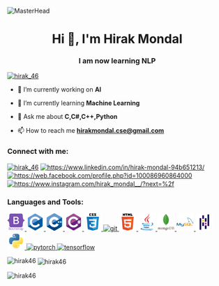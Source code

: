 ![MasterHead](https://scontent.fjsr16-1.fna.fbcdn.net/v/t39.30808-6/312098564_105121762396519_7370535796695616700_n.jpg?_nc_cat=107&ccb=1-7&_nc_sid=09cbfe&_nc_eui2=AeF9JFn8Yu8tTt7wV2Abs4T1lIej7DDhFI2Uh6PsMOEUjWbrSjEC9-ty0WZJU8sRx_pGOpYPO6fzPtrXJ5xmZL64&_nc_ohc=M3DbYa6znCQAX-q7pmw&_nc_zt=23&_nc_ht=scontent.fjsr16-1.fna&oh=00_AT_R2J_6zMCTONhWudpxmsHdXzSoqJBuf7n2roBtRbpkUQ&oe=635A1CF2)
<h1 align="center">Hi 👋, I'm Hirak Mondal</h1>
<h3 align="center">I am now learning NLP</h3>

<p align="left"> <a href="https://twitter.com/hirak_46" target="blank"><img src="https://img.shields.io/twitter/follow/hirak_46?logo=twitter&style=for-the-badge" alt="hirak_46" /></a> </p>

- 🔭 I’m currently working on **AI**

- 🌱 I’m currently learning **Machine Learning**

- 💬 Ask me about **C,C#,C++,Python**

- 📫 How to reach me **hirakmondal.cse@gmail.com**

<h3 align="left">Connect with me:</h3>
<p align="left">
<a href="https://twitter.com/hirak_46" target="blank"><img align="center" src="https://raw.githubusercontent.com/rahuldkjain/github-profile-readme-generator/master/src/images/icons/Social/twitter.svg" alt="hirak_46" height="30" width="40" /></a>
<a href="https://linkedin.com/in/https://www.linkedin.com/in/hirak-mondal-94b651213/" target="blank"><img align="center" src="https://raw.githubusercontent.com/rahuldkjain/github-profile-readme-generator/master/src/images/icons/Social/linked-in-alt.svg" alt="https://www.linkedin.com/in/hirak-mondal-94b651213/" height="30" width="40" /></a>
<a href="https://fb.com/https://web.facebook.com/profile.php?id=100086960864000" target="blank"><img align="center" src="https://raw.githubusercontent.com/rahuldkjain/github-profile-readme-generator/master/src/images/icons/Social/facebook.svg" alt="https://web.facebook.com/profile.php?id=100086960864000" height="30" width="40" /></a>
<a href="https://instagram.com/https://www.instagram.com/hirak_mondal__/?next=%2f" target="blank"><img align="center" src="https://raw.githubusercontent.com/rahuldkjain/github-profile-readme-generator/master/src/images/icons/Social/instagram.svg" alt="https://www.instagram.com/hirak_mondal__/?next=%2f" height="30" width="40" /></a>
</p>

<h3 align="left">Languages and Tools:</h3>
<p align="left"> <a href="https://getbootstrap.com" target="_blank" rel="noreferrer"> <img src="https://raw.githubusercontent.com/devicons/devicon/master/icons/bootstrap/bootstrap-plain-wordmark.svg" alt="bootstrap" width="40" height="40"/> </a> <a href="https://www.cprogramming.com/" target="_blank" rel="noreferrer"> <img src="https://raw.githubusercontent.com/devicons/devicon/master/icons/c/c-original.svg" alt="c" width="40" height="40"/> </a> <a href="https://www.w3schools.com/cpp/" target="_blank" rel="noreferrer"> <img src="https://raw.githubusercontent.com/devicons/devicon/master/icons/cplusplus/cplusplus-original.svg" alt="cplusplus" width="40" height="40"/> </a> <a href="https://www.w3schools.com/cs/" target="_blank" rel="noreferrer"> <img src="https://raw.githubusercontent.com/devicons/devicon/master/icons/csharp/csharp-original.svg" alt="csharp" width="40" height="40"/> </a> <a href="https://www.w3schools.com/css/" target="_blank" rel="noreferrer"> <img src="https://raw.githubusercontent.com/devicons/devicon/master/icons/css3/css3-original-wordmark.svg" alt="css3" width="40" height="40"/> </a> <a href="https://git-scm.com/" target="_blank" rel="noreferrer"> <img src="https://www.vectorlogo.zone/logos/git-scm/git-scm-icon.svg" alt="git" width="40" height="40"/> </a> <a href="https://www.w3.org/html/" target="_blank" rel="noreferrer"> <img src="https://raw.githubusercontent.com/devicons/devicon/master/icons/html5/html5-original-wordmark.svg" alt="html5" width="40" height="40"/> </a> <a href="https://www.java.com" target="_blank" rel="noreferrer"> <img src="https://raw.githubusercontent.com/devicons/devicon/master/icons/java/java-original.svg" alt="java" width="40" height="40"/> </a> <a href="https://www.mongodb.com/" target="_blank" rel="noreferrer"> <img src="https://raw.githubusercontent.com/devicons/devicon/master/icons/mongodb/mongodb-original-wordmark.svg" alt="mongodb" width="40" height="40"/> </a> <a href="https://www.mysql.com/" target="_blank" rel="noreferrer"> <img src="https://raw.githubusercontent.com/devicons/devicon/master/icons/mysql/mysql-original-wordmark.svg" alt="mysql" width="40" height="40"/> </a> <a href="https://pandas.pydata.org/" target="_blank" rel="noreferrer"> <img src="https://raw.githubusercontent.com/devicons/devicon/2ae2a900d2f041da66e950e4d48052658d850630/icons/pandas/pandas-original.svg" alt="pandas" width="40" height="40"/> </a> <a href="https://www.python.org" target="_blank" rel="noreferrer"> <img src="https://raw.githubusercontent.com/devicons/devicon/master/icons/python/python-original.svg" alt="python" width="40" height="40"/> </a> <a href="https://pytorch.org/" target="_blank" rel="noreferrer"> <img src="https://www.vectorlogo.zone/logos/pytorch/pytorch-icon.svg" alt="pytorch" width="40" height="40"/> </a> <a href="https://www.tensorflow.org" target="_blank" rel="noreferrer"> <img src="https://www.vectorlogo.zone/logos/tensorflow/tensorflow-icon.svg" alt="tensorflow" width="40" height="40"/> </a> </p>

<p><img align="left" src="https://github-readme-stats.vercel.app/api/top-langs?username=hirak46&show_icons=true&locale=en&layout=compact" alt="hirak46" /></p>

<p>&nbsp;<img align="center" src="https://github-readme-stats.vercel.app/api?username=hirak46&show_icons=true&locale=en" alt="hirak46" /></p>

<p><img align="center" src="https://github-readme-streak-stats.herokuapp.com/?user=hirak46&" alt="hirak46" /></p>
